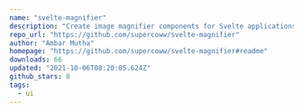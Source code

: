 ```yaml
---
name: "svelte-magnifier"
description: "Create image magnifier components for Svelte applications."
repo_url: "https://github.com/supercoww/svelte-magnifier"
author: "Ambar Mutha"
homepage: "https://github.com/supercoww/svelte-magnifier#readme"
downloads: 66
updated: "2021-10-06T08:20:05.624Z"
github_stars: 8
tags: 
  - ui
---
```

